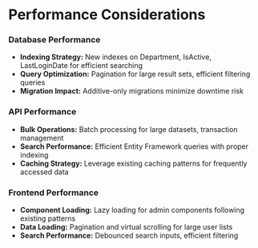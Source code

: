 # Performance Considerations

### Database Performance
- **Indexing Strategy:** New indexes on Department, IsActive, LastLoginDate for efficient searching
- **Query Optimization:** Pagination for large result sets, efficient filtering queries
- **Migration Impact:** Additive-only migrations minimize downtime risk

### API Performance
- **Bulk Operations:** Batch processing for large datasets, transaction management
- **Search Performance:** Efficient Entity Framework queries with proper indexing
- **Caching Strategy:** Leverage existing caching patterns for frequently accessed data

### Frontend Performance
- **Component Loading:** Lazy loading for admin components following existing patterns
- **Data Loading:** Pagination and virtual scrolling for large user lists
- **Search Performance:** Debounced search inputs, efficient filtering
